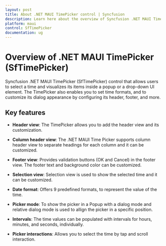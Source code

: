 ```yaml
---
layout: post
title: About .NET MAUI TimePicker control | Syncfusion
description: Learn here about the overview of Syncfusion .NET MAUI TimePicker (SfTimePicker) control, its basic features, and time picker functionalities.
platform: maui
control: SfTimePicker
documentation: ug
---
```


# Overview of .NET MAUI TimePicker (SfTimePicker)

Syncfusion .NET MAUI TimePicker (SfTimePicker) control that allows users to select a time and visualizes its items inside a popup or a drop-down UI element. The TimePicker also enables you to set time formats, and to customize its dialog appearance by configuring its header, footer, and more.

## Key features

* **Header view**: The TimePicker allows you to add the header view and its customization.

* **Column header view**: The .NET MAUI Time Picker supports column header view to separate headings for each column and it can be customized.

* **Footer view**: Provides validation buttons (OK and Cancel) in the footer view. The footer text and background color can be customized.

* **Selection view**: Selection view is used to show the selected time and it can be customized.

* **Date format**: Offers 9 predefined formats, to represent the value of the time.

* **Picker mode**: To show the picker in a Popup with a dialog mode and relative dialog mode is used to allign the picker in a specific position.

* **Intervals**: The time values can be populated with intervals for hours, minutes, and seconds, individually.

* **Picker interactions**: Allows you to select the time by tap and scroll interaction.